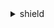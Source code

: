 <details><summary>shield</summary><blockquote>

- **<details><summary>associate-drt-log-bucket</summary><blockquote>**

  * --log-bucket
  * --cli-input-json
  * --cli-input-yaml
  * --generate-cli-skeleton


- **<details><summary>associate-drt-role</summary><blockquote>**

  * --role-arn
  * --cli-input-json
  * --cli-input-yaml
  * --generate-cli-skeleton


- **<details><summary>associate-health-check</summary><blockquote>**

  * --protection-id
  * --health-check-arn
  * --cli-input-json
  * --cli-input-yaml
  * --generate-cli-skeleton


- **<details><summary>associate-proactive-engagement-details</summary><blockquote>**

  * --emergency-contact-list
  * --cli-input-json
  * --cli-input-yaml
  * --generate-cli-skeleton


- **<details><summary>create-protection</summary><blockquote>**

  * --name
  * --resource-arn
  * --tags
  * --cli-input-json
  * --cli-input-yaml
  * --generate-cli-skeleton


- **<details><summary>create-protection-group</summary><blockquote>**

  * --protection-group-id
  * --aggregation
  * --pattern
  * --resource-type
  * --members
  * --tags
  * --cli-input-json
  * --cli-input-yaml
  * --generate-cli-skeleton


- **<details><summary>create-subscription</summary><blockquote>**

  * --cli-input-json
  * --cli-input-yaml
  * --generate-cli-skeleton


- **<details><summary>delete-protection</summary><blockquote>**

  * --protection-id
  * --cli-input-json
  * --cli-input-yaml
  * --generate-cli-skeleton


- **<details><summary>delete-protection-group</summary><blockquote>**

  * --protection-group-id
  * --cli-input-json
  * --cli-input-yaml
  * --generate-cli-skeleton


- **<details><summary>describe-attack</summary><blockquote>**

  * --attack-id
  * --cli-input-json
  * --cli-input-yaml
  * --generate-cli-skeleton


- **<details><summary>describe-attack-statistics</summary><blockquote>**

  * --cli-input-json
  * --cli-input-yaml
  * --generate-cli-skeleton


- **<details><summary>describe-drt-access</summary><blockquote>**

  * --cli-input-json
  * --cli-input-yaml
  * --generate-cli-skeleton


- **<details><summary>describe-emergency-contact-settings</summary><blockquote>**

  * --cli-input-json
  * --cli-input-yaml
  * --generate-cli-skeleton


- **<details><summary>describe-protection</summary><blockquote>**

  * --protection-id
  * --resource-arn
  * --cli-input-json
  * --cli-input-yaml
  * --generate-cli-skeleton


- **<details><summary>describe-protection-group</summary><blockquote>**

  * --protection-group-id
  * --cli-input-json
  * --cli-input-yaml
  * --generate-cli-skeleton


- **<details><summary>describe-subscription</summary><blockquote>**

  * --cli-input-json
  * --cli-input-yaml
  * --generate-cli-skeleton


- **<details><summary>disable-proactive-engagement</summary><blockquote>**

  * --cli-input-json
  * --cli-input-yaml
  * --generate-cli-skeleton


- **<details><summary>disassociate-drt-log-bucket</summary><blockquote>**

  * --log-bucket
  * --cli-input-json
  * --cli-input-yaml
  * --generate-cli-skeleton


- **<details><summary>disassociate-drt-role</summary><blockquote>**

  * --cli-input-json
  * --cli-input-yaml
  * --generate-cli-skeleton


- **<details><summary>disassociate-health-check</summary><blockquote>**

  * --protection-id
  * --health-check-arn
  * --cli-input-json
  * --cli-input-yaml
  * --generate-cli-skeleton


- **<details><summary>enable-proactive-engagement</summary><blockquote>**

  * --cli-input-json
  * --cli-input-yaml
  * --generate-cli-skeleton


- **<details><summary>get-subscription-state</summary><blockquote>**

  * --cli-input-json
  * --cli-input-yaml
  * --generate-cli-skeleton


- **<details><summary>help</summary><blockquote>**

  * 


- **<details><summary>list-attacks</summary><blockquote>**

  * --resource-arns
  * --start-time
  * --end-time
  * --cli-input-json
  * --cli-input-yaml
  * --starting-token
  * --page-size
  * --max-items
  * --generate-cli-skeleton


- **<details><summary>list-protection-groups</summary><blockquote>**

  * --next-token
  * --max-results
  * --cli-input-json
  * --cli-input-yaml
  * --generate-cli-skeleton


- **<details><summary>list-protections</summary><blockquote>**

  * --cli-input-json
  * --cli-input-yaml
  * --starting-token
  * --page-size
  * --max-items
  * --generate-cli-skeleton


- **<details><summary>list-resources-in-protection-group</summary><blockquote>**

  * --protection-group-id
  * --next-token
  * --max-results
  * --cli-input-json
  * --cli-input-yaml
  * --generate-cli-skeleton


- **<details><summary>list-tags-for-resource</summary><blockquote>**

  * --resource-arn
  * --cli-input-json
  * --cli-input-yaml
  * --generate-cli-skeleton


- **<details><summary>tag-resource</summary><blockquote>**

  * --resource-arn
  * --tags
  * --cli-input-json
  * --cli-input-yaml
  * --generate-cli-skeleton


- **<details><summary>untag-resource</summary><blockquote>**

  * --resource-arn
  * --tag-keys
  * --cli-input-json
  * --cli-input-yaml
  * --generate-cli-skeleton


- **<details><summary>update-emergency-contact-settings</summary><blockquote>**

  * --emergency-contact-list
  * --cli-input-json
  * --cli-input-yaml
  * --generate-cli-skeleton


- **<details><summary>update-protection-group</summary><blockquote>**

  * --protection-group-id
  * --aggregation
  * --pattern
  * --resource-type
  * --members
  * --cli-input-json
  * --cli-input-yaml
  * --generate-cli-skeleton


- **<details><summary>update-subscription</summary><blockquote>**

  * --auto-renew
  * --cli-input-json
  * --cli-input-yaml
  * --generate-cli-skeleton


</blockquote></details>
</blockquote></details>
</blockquote></details>
</blockquote></details>
</blockquote></details>
</blockquote></details>
</blockquote></details>
</blockquote></details>
</blockquote></details>
</blockquote></details>
</blockquote></details>
</blockquote></details>
</blockquote></details>
</blockquote></details>
</blockquote></details>
</blockquote></details>
</blockquote></details>
</blockquote></details>
</blockquote></details>
</blockquote></details>
</blockquote></details>
</blockquote></details>
</blockquote></details>
</blockquote></details>
</blockquote></details>
</blockquote></details>
</blockquote></details>
</blockquote></details>
</blockquote></details>
</blockquote></details>
</blockquote></details>
</blockquote></details>
</blockquote></details>
</blockquote></details>
